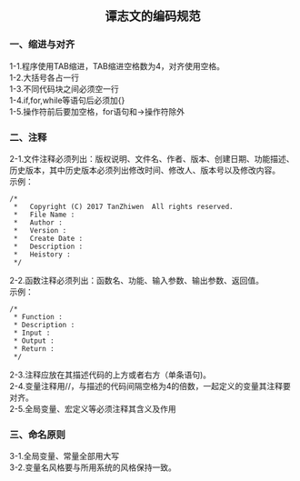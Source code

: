 ## <center>谭志文的编码规范</center>

### 一、缩进与对齐
1-1.程序使用TAB缩进，TAB缩进空格数为4，对齐使用空格。  
1-2.大括号各占一行  
1-3.不同代码块之间必须空一行  
1-4.if,for,while等语句后必须加{}  
1-5.操作符前后要加空格，for语句和->操作符除外 

### 二、注释
2-1.文件注释必须列出：版权说明、文件名、作者、版本、创建日期、功能描述、历史版本，其中历史版本必须列出修改时间、修改人、版本号以及修改内容。  
示例：  
```
/*
 *   Copyright (C) 2017 TanZhiwen  All rights reserved.
 *   File Name :
 *   Author :
 *   Version :
 *   Create Date :
 *   Description :
 *   Heistory :
 */
```
2-2.函数注释必须列出：函数名、功能、输入参数、输出参数、返回值。  
示例：
```
/*
 * Function :
 * Description :
 * Input :
 * Output :
 * Return : 
 */
```
2-3.注释应放在其描述代码的上方或者右方（单条语句)。  
2-4.变量注释用//，与描述的代码间隔空格为4的倍数，一起定义的变量其注释要对齐。  
2-5.全局变量、宏定义等必须注释其含义及作用
### 三、命名原则
3-1.全局变量、常量全部用大写  
3-2.变量名风格要与所用系统的风格保持一致。


